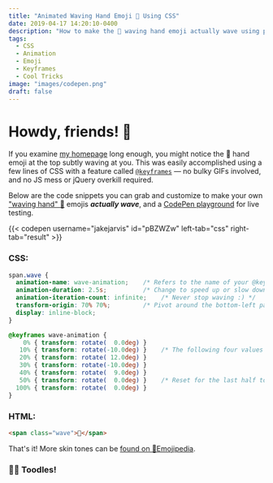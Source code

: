 ```yaml
---
title: "Animated Waving Hand Emoji 👋 Using CSS"
date: 2019-04-17 14:20:10-0400
description: "How to make the 👋 waving hand emoji actually wave using pure CSS animation!"
tags:
  - CSS
  - Animation
  - Emoji
  - Keyframes
  - Cool Tricks
image: "images/codepen.png"
draft: false
---
```


# Howdy, friends! <span class="wave">👋</span>

If you examine [my homepage](/) long enough, you might notice the 👋 hand emoji at the top subtly waving at you. This was easily accomplished using a few lines of CSS with a feature called [`@keyframes`](https://developer.mozilla.org/en-US/docs/Web/CSS/@keyframes) — no bulky GIFs involved, and no JS mess or jQuery overkill required.

Below are the code snippets you can grab and customize to make your own 
["waving hand" 👋](https://emojipedia.org/waving-hand-sign/) emojis ***actually wave***, and a [CodePen playground](https://codepen.io/jakejarvis/pen/pBZWZw) for live testing.

{{< codepen username="jakejarvis" id="pBZWZw" left-tab="css" right-tab="result" >}}

### CSS:

```css
span.wave {
  animation-name: wave-animation;    /* Refers to the name of your @keyframes element below */
  animation-duration: 2.5s;          /* Change to speed up or slow down */
  animation-iteration-count: infinite;    /* Never stop waving :) */
  transform-origin: 70% 70%;         /* Pivot around the bottom-left palm */
  display: inline-block;
}

@keyframes wave-animation {
    0% { transform: rotate(  0.0deg) }
   10% { transform: rotate(-10.0deg) }    /* The following four values can be played with to make the waving more or less extreme */
   20% { transform: rotate( 12.0deg) }
   30% { transform: rotate(-10.0deg) }
   40% { transform: rotate(  9.0deg) }
   50% { transform: rotate(  0.0deg) }    /* Reset for the last half to pause */
  100% { transform: rotate(  0.0deg) }
}
```

### HTML:

```html {linenos=false}
<span class="wave">👋</span>
```

That's it! More skin tones can be [found on 📕Emojipedia](https://emojipedia.org/search/?q=waving+hand).

### <span class="wave">👋🏼</span> Toodles!
